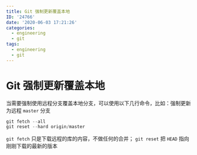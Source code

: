 ```yaml
---
title: Git 强制更新覆盖本地
ID: '24766'
date: '2020-06-03 17:21:26'
categories:
  - engineering
  - git
tags:
  - engineering
  - git
---
```


# Git 强制更新覆盖本地

当需要强制使用远程分支覆盖本地分支，可以使用以下几行命令，比如：强制更新为远程 `master` 分支

``` js 
git fetch --all
git reset --hard origin/master
```

`git fetch` 只是下载远程的库的内容，不做任何的合并； `git reset` 把 `HEAD` 指向刚刚下载的最新的版本
 
 
 
 
 
 
 
 
 
 
 
 
 
 
 
 
 
 
 
 
 
